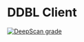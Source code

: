# DDBL Client

[![DeepScan grade](https://deepscan.io/api/teams/7525/projects/9620/branches/127387/badge/grade.svg)](https://deepscan.io/dashboard#view=project&tid=7525&pid=9620&bid=127387)
